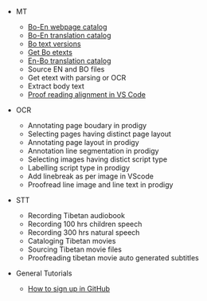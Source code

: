 - MT
  - [Bo-En webpage catalog](en/mt/webpage-catalog.md)
  - [Bo-En translation catalog](en/mt/boen-catalog.md)
  - [Bo text versions](en/mt/bo-versions.md)
  - [Get Bo etexts](en/mt/get-bo-etexts.md)
  - [En-Bo translation catalog](en/mt/enbo-catalog.md)
  - Source EN and BO files
  - Get etext with parsing or OCR
  - Extract body text
  - [Proof reading alignment in VS Code](/mt/proofreading-alignment.md)

- OCR
  - Annotating page boudary in prodigy
  - Selecting pages having distinct page layout
  - Annotating page layout in prodigy
  - Annotation line segmentation in prodigy
  - Selecting images having distict script type
  - Labelling script type in prodigy
  - Add linebreak as per image in VScode
  - Proofread line image and line text in prodigy

- STT
  - Recording Tibetan audiobook
  - Recording 100 hrs children speech
  - Recording 300 hrs natural speech
  - Cataloging Tibetan movies
  - Sourcing Tibetan movie files
  - Proofreading tibetan movie auto generated subtitles

- General Tutorials
  - [How to sign up in GitHub](https://github.com/orgs/MonlamAI/discussions/9)
